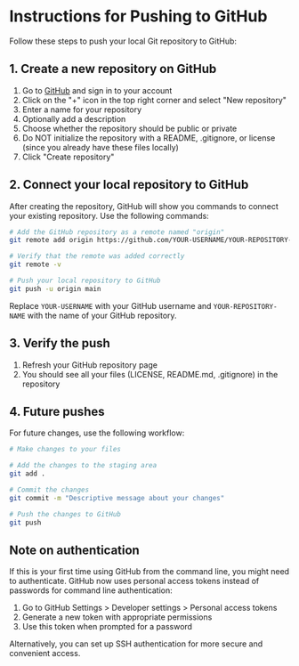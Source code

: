 # Instructions for Pushing to GitHub

Follow these steps to push your local Git repository to GitHub:

## 1. Create a new repository on GitHub

1. Go to [GitHub](https://github.com/) and sign in to your account
2. Click on the "+" icon in the top right corner and select "New repository"
3. Enter a name for your repository
4. Optionally add a description
5. Choose whether the repository should be public or private
6. Do NOT initialize the repository with a README, .gitignore, or license (since you already have these files locally)
7. Click "Create repository"

## 2. Connect your local repository to GitHub

After creating the repository, GitHub will show you commands to connect your existing repository. Use the following commands:

```bash
# Add the GitHub repository as a remote named "origin"
git remote add origin https://github.com/YOUR-USERNAME/YOUR-REPOSITORY-NAME.git

# Verify that the remote was added correctly
git remote -v

# Push your local repository to GitHub
git push -u origin main
```

Replace `YOUR-USERNAME` with your GitHub username and `YOUR-REPOSITORY-NAME` with the name of your GitHub repository.

## 3. Verify the push

1. Refresh your GitHub repository page
2. You should see all your files (LICENSE, README.md, .gitignore) in the repository

## 4. Future pushes

For future changes, use the following workflow:

```bash
# Make changes to your files

# Add the changes to the staging area
git add .

# Commit the changes
git commit -m "Descriptive message about your changes"

# Push the changes to GitHub
git push
```

## Note on authentication

If this is your first time using GitHub from the command line, you might need to authenticate. GitHub now uses personal access tokens instead of passwords for command line authentication:

1. Go to GitHub Settings > Developer settings > Personal access tokens
2. Generate a new token with appropriate permissions
3. Use this token when prompted for a password

Alternatively, you can set up SSH authentication for more secure and convenient access.